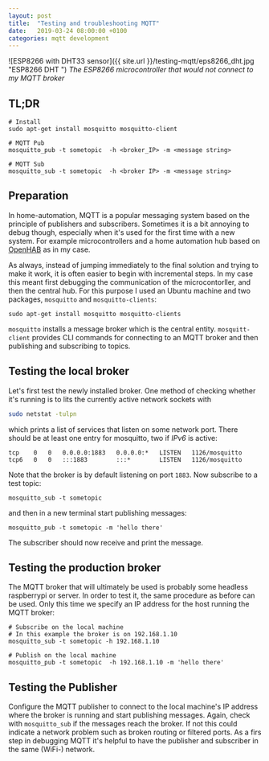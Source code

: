 ```yaml
---
layout: post
title:  "Testing and troubleshooting MQTT"
date:   2019-03-24 08:00:00 +0100
categories: mqtt development
---
```


![ESP8266 with DHT33 sensor]({{ site.url }}/testing-mqtt/eps8266_dht.jpg "ESP8266 DHT ")
*The ESP8266 microcontroller that would not connect to my MQTT broker*

## TL;DR
```shell
# Install
sudo apt-get install mosquitto mosquitto-client

# MQTT Pub
mosquitto_pub -t sometopic  -h <broker_IP> -m <message string>

# MQTT Sub
mosquitto_sub -t sometopic  -h <broker IP> -m <message string>
```

## Preparation
In home-automation, MQTT is a popular messaging system based on the principle of publishers and subscribers. Sometimes it is a bit annoying to debug though, especially when it's used for the first time with a new system. For example microcontrollers and a home automation hub based on [OpenHAB](https://www.openhab.org) as in my case.

As always, instead of jumping immediately to the final solution and trying to make it work, it is often easier to begin with incremental steps. In my case this meant first debugging the communication of the microcontorller, and then the central hub. For this purpose I used an Ubuntu machine and two packages, `mosquitto` and `mosquitto-clients`:

```
sudo apt-get install mosquitto mosquitto-clients
```

`mosquitto` installs a message broker which is the central entity. `mosquitt-client` provides CLI commands for connecting to an MQTT broker and then publishing and subscribing to topics.

## Testing the local broker
Let's first test the newly installed broker. One method of checking whether it's running is to lits the currently active network sockets with

```bash
sudo netstat -tulpn
```

which prints a list of services that listen on some network port. There should be at least one entry for mosquitto, two if *IPv6* is active:
```
tcp    0   0   0.0.0.0:1883   0.0.0.0:*   LISTEN   1126/mosquitto
tcp6   0   0   :::1883        :::*        LISTEN   1126/mosquitto
```

Note that the broker is by default listening on port `1883`. Now subscribe to a test topic:

```
mosquitto_sub -t sometopic
```

and then in a new terminal start publishing messages:

```
mosquitto_pub -t sometopic -m 'hello there'
```

The subscriber should now receive and print the message.

## Testing the production broker
The MQTT broker that will ultimately be used is probably some headless raspberrypi or server. In order to test it, the same procedure as before can be used. Only this time we specify an IP address for the host running the MQTT broker:

```shell
# Subscribe on the local machine
# In this example the broker is on 192.168.1.10
mosquitto_sub -t sometopic -h 192.168.1.10

# Publish on the local machine
mosquitto_pub -t sometopic  -h 192.168.1.10 -m 'hello there'
```

## Testing the Publisher
Configure the MQTT publisher to connect to the local machine's IP address where the broker is running and start publishing messages. Again, check with `mosquitto_sub` if the messages reach the broker. If not this could indicate a network problem such as broken routing or filtered ports. As a firs step in debugging MQTT it's helpful to have the publisher and subscriber in the same (WiFi-) network.